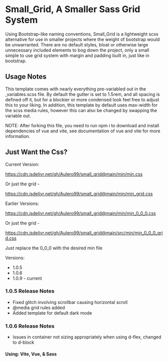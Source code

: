 # Small_Grid, A Smaller Sass Grid System

Using Bootstrap-like naming conventions, Small_Grid is a lightweight scss alternative for use in smaller projects where the weight of bootstrap would be unwarranted. There are no default styles, bloat or otherwise large unnecessary included elements to bog down the project, only a small simple to use grid system with margin and padding built in, just like in bootstrap. 

## Usage Notes

This template comes with nearly everything pre-variabled out in the _variables.scss file. By default the gutter is set to 1.5rem, and all spacing is defined off it, but for a blockier or more condensed look feel free to adjust this to your liking. In addition, this template by default uses max-width for the scss media rules, however this can also be changed by swapping the variable out.

NOTE: After forking this file, you need to run npm i to download and install dependencies of vue and vite, see documentation of vue and vite for more information.

## Just Want the Css?

Current Version:

<https://cdn.jsdelivr.net/gh/Aulero99/small_grid@main/min/min.css>

Or just the grid - 

<https://cdn.jsdelivr.net/gh/Aulero99/small_grid@main/min/min_grid.css>

Earlier Versions:

<https://cdn.jsdelivr.net/gh/Aulero99/small_grid@main/min/min_0_0_0.css>

Or just the grid - 

<https://cdn.jsdelivr.net/gh/Aulero99/small_grid@main/src/min/min_0_0_0_grid.css>


Just replace the 0_0_0 with the desired min file

Versions:

 - 1.0.5
 - 1.0.6
 - 1.0.9 - current 


### 1.0.5 Release Notes

 - Fixed glitch involving scrollbar causing horizontal scroll
 - @media grid rules added
 - Added template for default dark mode  

 ### 1.0.6 Release Notes

 - Issues in container not sizing appropriately when using d-flex, changed to d-block

#### Using: Vite, Vue, & Sass